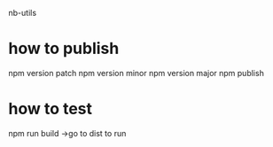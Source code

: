 nb-utils
# how to publish
npm version patch
npm version minor
npm version major
npm publish
# how to test
npm run build ->go to dist to run
